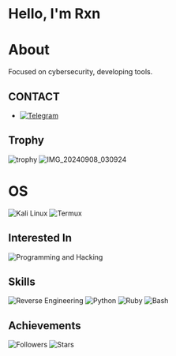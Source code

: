 # Hello, I'm Rxn
# About
Focused on cybersecurity, developing tools.
## CONTACT
- [![Telegram](https://img.shields.io/badge/Telegram-RXN-maroon?style=for-the-badge&logo=telegram)](https://t.me/BLACK_DEMON_VX)
## Trophy
![trophy](https://github-profile-trophy.vercel.app/?username=ryo-ma&theme=dark_lover)
![IMG_20240908_030924](https://github.com/user-attachments/assets/9a7e5dd3-f832-4026-aa2d-a348248647a8)
# OS
![Kali Linux](https://img.shields.io/badge/-Kali%20Linux-000000?style=flat&logo=kali-linux&logoColor=maroon)
![Termux](https://img.shields.io/badge/Termux-000000?style=flat&logo=termux&logoColor=maroon)
## Interested In
![Programming and Hacking](https://img.shields.io/badge/Programming%20and%20Hacking-%23FF0000?style=flat&logo=hackerrank&logoColor=maroon)
## Skills
![Reverse Engineering](https://img.shields.io/badge/Reverse_Engineering-maroon?style=flat&labelColor=000000&color=maroon)
![Python](https://img.shields.io/badge/-Python-3776AB?style=flat&logo=python&logoColor=maroon)
![Ruby](https://img.shields.io/badge/-Ruby-CC342D?style=flat&logo=ruby&logoColor=maroon)
![Bash](https://img.shields.io/badge/-Bash-4EAA25?style=flat&logo=gnu-bash&logoColor=maroon)
## Achievements
![Followers](https://img.shields.io/badge/Followers-6k-maroon)
![Stars](https://img.shields.io/badge/Stars-9k-maroon)
